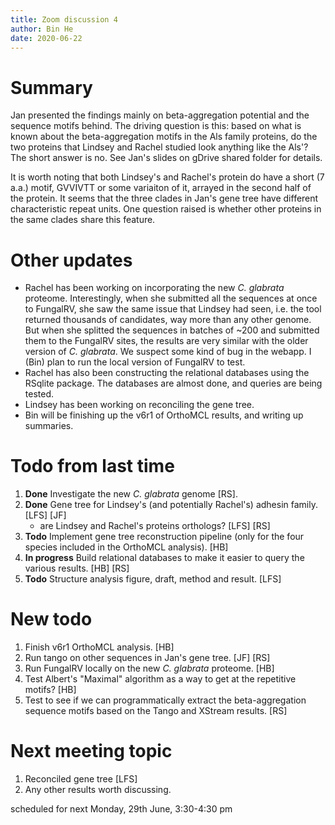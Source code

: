 ```yaml
---
title: Zoom discussion 4
author: Bin He
date: 2020-06-22
---
```


# Summary
Jan presented the findings mainly on beta-aggregation potential and the sequence motifs behind. The driving question is this: based on what is known about the beta-aggregation motifs in the Als family proteins, do the two proteins that Lindsey and Rachel studied look anything like the Als'? The short answer is no. See Jan's slides on gDrive shared folder for details.

It is worth noting that both Lindsey's and Rachel's protein do have a short (7 a.a.) motif, GVVIVTT or some variaiton of it, arrayed in the second half of the protein. It seems that the three clades in Jan's gene tree have different characteristic repeat units. One question raised is whether other proteins in the same clades share this feature.

# Other updates
- Rachel has been working on incorporating the new _C. glabrata_ proteome. Interestingly, when she submitted all the sequences at once to FungalRV, she saw the same issue that Lindsey had seen, i.e. the tool returned thousands of candidates, way more than any other genome. But when she splitted the sequences in batches of ~200 and submitted them to the FungalRV sites, the results are very similar with the older version of _C. glabrata_. We suspect some kind of bug in the webapp. I (Bin) plan to run the local version of FungalRV to test.
- Rachel has also been constructing the relational databases using the RSqlite package. The databases are almost done, and queries are being tested.
- Lindsey has been working on reconciling the gene tree.
- Bin will be finishing up the v6r1 of OrthoMCL results, and writing up summaries.

# Todo from last time
1. **Done** Investigate the new _C. glabrata_ genome [RS].
1. **Done** Gene tree for Lindsey's (and potentially Rachel's) adhesin family. [LFS] [JF]
    - are Lindsey and Rachel's proteins orthologs? [LFS] [RS]
1. **Todo** Implement gene tree reconstruction pipeline (only for the four species included in the OrthoMCL analysis). [HB]
1. **In progress** Build relational databases to make it easier to query the various results. [HB] [RS]
1. **Todo** Structure analysis figure, draft, method and result. [LFS]

# New todo
1. Finish v6r1 OrthoMCL analysis. [HB]
1. Run tango on other sequences in Jan's gene tree. [JF] [RS]
1. Run FungalRV locally on the new _C. glabrata_ proteome. [HB]
1. Test Albert's "Maximal" algorithm as a way to get at the repetitive motifs? [HB]
1. Test to see if we can programmatically extract the beta-aggregation sequence motifs based on the Tango and XStream results. [RS]

# Next meeting topic
1. Reconciled gene tree [LFS]
1. Any other results worth discussing.

scheduled for next Monday, 29th June, 3:30-4:30 pm
